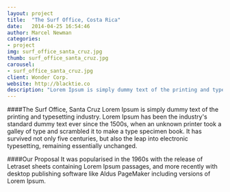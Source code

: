 ```yaml
---
layout: project
title:  "The Surf Office, Costa Rica"
date:   2014-04-25 16:54:46
author: Marcel Newman
categories:
- project
img: surf_office_santa_cruz.jpg
thumb: surf_office_santa_cruz.jpg
carousel:
- surf_office_santa_cruz.jpg
client: Wonder Corp.
website: http://blacktie.co
description: "Lorem Ipsum is simply dummy text of the printing and typesetting industry. Lorem Ipsum has been the industry's standard dummy text ever since the 1500s, when an unknown printer took a galley of type and scrambled it to make a type specimen book. It has survived not only five centuries, but also the leap into electronic typesetting, remaining essentially unchanged."
---
```

####The Surf Office, Santa Cruz
Lorem Ipsum is simply dummy text of the printing and typesetting industry. Lorem Ipsum has been the industry's standard dummy text ever since the 1500s, when an unknown printer took a galley of type and scrambled it to make a type specimen book. It has survived not only five centuries, but also the leap into electronic typesetting, remaining essentially unchanged.

####Our Proposal
It was popularised in the 1960s with the release of Letraset sheets containing Lorem Ipsum passages, and more recently with desktop publishing software like Aldus PageMaker including versions of Lorem Ipsum.